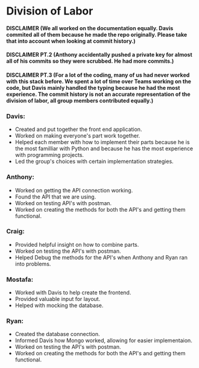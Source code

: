 # Division of Labor
#### DISCLAIMER (We all worked on the documentation equally. Davis commited all of them because he made the repo originally. Please take that into account when looking at commit history.)
#### DISCLAIMER PT.2 (Anthony accidentally pushed a private key for almost all of his commits so they were scrubbed. He had more commits.)
#### DISCLAIMER PT.3 (For a lot of the coding, many of us had never worked with this stack before. We spent a lot of time over Teams working on the code, but Davis mainly handled the typing because he had the most experience. The commit history is not an accurate representation of the division of labor, all group members contributed equally.)

### Davis: 
- Created and put together the front end application.
- Worked on making everyone's part work together. 
- Helped each member with how to implement their parts because he is the most familliar with Python and because he has the most experience with programming projects. 
- Led the group's choices with certain implementation strategies.

### Anthony:
- Worked on getting the API connection working. 
- Found the API that we are using. 
- Worked on testing API's with postman.
- Worked on creating the methods for both the API's and getting them functional.

### Craig:
- Provided helpful insight on how to combine parts.
- Worked on testing the API's with postman.
- Helped Debug the methods for the API's when Anthony and Ryan ran into problems.

### Mostafa:
- Worked with Davis to help create the frontend.
- Provided valuable input for layout.
- Helped with mocking the database.

### Ryan:
- Created the database connection.
- Informed Davis how Mongo worked, allowing for easier implementaion.
- Worked on testing the API's with postman.
- Worked on creating the methods for both the API's and getting them functional.

